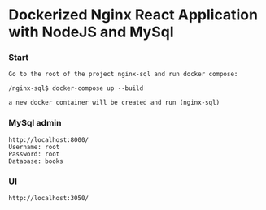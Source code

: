 # Dockerized Nginx React Application with NodeJS and MySql

### Start

    Go to the root of the project nginx-sql and run docker compose:

    /nginx-sql$ docker-compose up --build

    a new docker container will be created and run (nginx-sql)

### MySql admin

    http://localhost:8000/
    Username: root
    Password: root
    Database: books

### UI

    http://localhost:3050/
